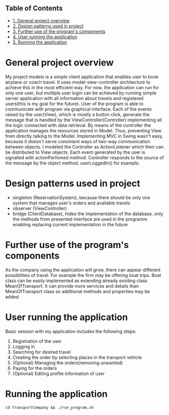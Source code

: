 <div id="table-of-contents">
<h2>Table of Contents</h2>
<div id="text-table-of-contents">
<ul>
<li><a href="#sec-1">1. General project overview</a></li>
<li><a href="#sec-2">2. Design patterns used in project</a></li>
<li><a href="#sec-3">3. Further use of the program's components</a></li>
<li><a href="#sec-4">4. User running the application</a></li>
<li><a href="#sec-5">5. Running the application</a></li>
</ul>
</div>
</div>

# General project overview<a id="sec-1" name="sec-1"></a>

My project models is a simple client application that enables user to book airplane or coach travel. It uses model-view-controller architecture to achieve this in the most efficient way. For now, the application can run for only one user, but multiple user login can be achieved by running simple server application with all information about travels and registered users(this is my goal for the future). User of the program is able to communicate with program via graphical interface. Each of the events raised by the user(View), which is mostly a button click, generate the message that is handled by the ViewController(Controller) implementing all the logic connected with data retrieval. By means of the controller the application manages the resources stored in Model. Thus, preventing View from directly talking to the Model. Implementing MVC in Swing wasn't easy, because it doesn't serve convinient ways of two-way communication between objects. I modeled the Controller as ActionListener which then can be distributed to View objects. Each event generated by the user is signalled with actionPerfomed method. Controller responds to the source of the message by the object method, userLoggedIn() for example.

# Design patterns used in project<a id="sec-2" name="sec-2"></a>

-   singleton (ReservationSystem), because there should be only one system that manages user's orders and available travels
-   observer (ViewController)
-   bridge (ClientDatabase), hides the implementation of the database, only the methods from presented interface are used in the programm enabling replacing current implementation in the future

# Further use of the program's components<a id="sec-3" name="sec-3"></a>

As the company using the application will grow, there can appear different possibilities of travel. For example the firm may be offering boat trips. Boat class can be easily implemented as extending already existing class MeanOfTransport. It can provide more services and details than MeanOfTransport class so additional methods and properties may be added.

# User running the application<a id="sec-4" name="sec-4"></a>

Basic session with my application includes the following steps:
1.  Registration of the user  
2.  Logging in  
3.  Searching for desired travel  
4.  Creating the order by selecting places in the transport vehicle  
5.  (Optional) Managing the orders(removing unwanted)  
6.  Paying for the orders  
7.  (Optional) Editing profile information of user  

# Running the application<a id="sec-5" name="sec-5"></a>

    cd TransportCompany && ./run_program.sh
